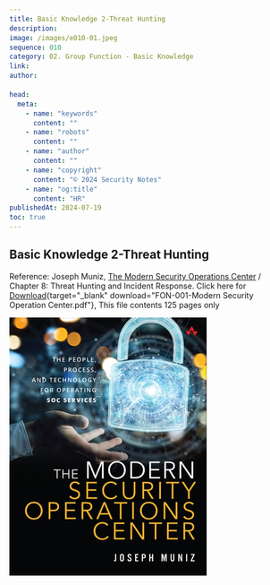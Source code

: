 ```yaml
---
title: Basic Knowledge 2-Threat Hunting
description:
image: /images/e010-01.jpeg
sequence: 010
category: 02. Group Function - Basic Knowledge
link:
author:

head:
  meta:
    - name: "keywords"
      content: ""
    - name: "robots"
      content: ""
    - name: "author"
      content: ""
    - name: "copyright"
      content: "© 2024 Security Notes"
    - name: "og:title"
      content: "HR"
publishedAt: 2024-07-19
toc: true
---
```


## Basic Knowledge 2-Threat Hunting

Reference: Joseph Muniz, <a href="https://www.amazon.com/Modern-Security-Operations-Center/dp/0135619858"> The Modern Security Operations Center</a> / Chapter 8: Threat Hunting and Incident Response.
Click here for
[Download](/files/FON-001-ModernSecurityOperationCenter.pdf){target="\_blank" download="FON-001-Modern Security Operation Center.pdf"}, This file contents 125 pages only

![e010-01.jpeg](/images/e010-01.jpeg)
